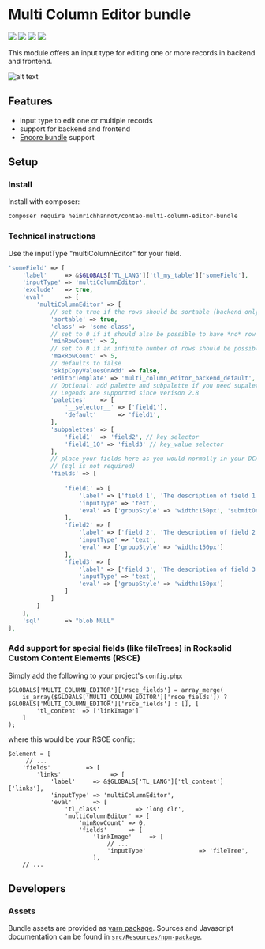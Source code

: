 # Multi Column Editor bundle

[![](https://img.shields.io/packagist/v/heimrichhannot/contao-multi-column-editor-bundle.svg)](https://packagist.org/packages/heimrichhannot/contao-multi-column-editor-bundle)
[![](https://img.shields.io/packagist/dt/heimrichhannot/contao-multi-column-editor-bundle.svg)](https://packagist.org/packages/heimrichhannot/contao-multi-column-editor-bundle)
[![](https://img.shields.io/travis/heimrichhannot/contao-multi-column-editor-bundle/master.svg)](https://travis-ci.org/heimrichhannot/contao-multi-column-editor-bundle/)
[![](https://img.shields.io/coveralls/heimrichhannot/contao-multi-column-editor-bundle/master.svg)](https://coveralls.io/github/heimrichhannot/contao-multi-column-editor-bundle)

This module offers an input type for editing one or more records in backend and frontend.

![alt text](doc/presentation.gif "Demo in the backend")

## Features
* input type to edit one or multiple records
* support for backend and frontend
* [Encore bundle](https://github.com/heimrichhannot/contao-encore-bundle) support

## Setup

### Install 

Install with composer: 

    composer require heimrichhannot/contao-multi-column-editor-bundle

### Technical instructions

Use the inputType "multiColumnEditor" for your field.

```php
'someField' => [
    'label'     => &$GLOBALS['TL_LANG']['tl_my_table']['someField'],
    'inputType' => 'multiColumnEditor',
    'exclude'   => true,
    'eval'      => [
        'multiColumnEditor' => [
            // set to true if the rows should be sortable (backend only atm)
            'sortable' => true,
            'class' => 'some-class',
            // set to 0 if it should also be possible to have *no* row (default: 1)
            'minRowCount' => 2,
            // set to 0 if an infinite number of rows should be possible (default: 0)
            'maxRowCount' => 5,
            // defaults to false
            'skipCopyValuesOnAdd' => false,
            'editorTemplate' => 'multi_column_editor_backend_default',
            // Optional: add palette and subpalette if you need supalettes support (otherwise all fields will be shows)
            // Legends are supported since verison 2.8
            'palettes'    => [
                '__selector__' => ['field1'],
                'default'      => 'field1',
            ],
            'subpalettes' => [
                'field1'  => 'field2', // key selector
                'field1_10' => 'field3' // key_value selector
            ],
            // place your fields here as you would normally in your DCA
            // (sql is not required)
            'fields' => [
                
                'field1' => [
                    'label' => ['field 1', 'The description of field 1'],
                    'inputType' => 'text',
                    'eval' => ['groupStyle' => 'width:150px', 'submitOnChange' => true]
                ],
                'field2' => [
                    'label' => ['field 2', 'The description of field 2'],
                    'inputType' => 'text',
                    'eval' => ['groupStyle' => 'width:150px']
                ],
                'field3' => [
                    'label' => ['field 3', 'The description of field 3'],
                    'inputType' => 'text',
                    'eval' => ['groupStyle' => 'width:150px']
                ]
            ]
        ]
    ],
    'sql'       => "blob NULL"
],
```

### Add support for special fields (like fileTrees) in Rocksolid Custom Content Elements (RSCE)

Simply add the following to your project's `config.php`:

```
$GLOBALS['MULTI_COLUMN_EDITOR']['rsce_fields'] = array_merge(
    is_array($GLOBALS['MULTI_COLUMN_EDITOR']['rsce_fields']) ? $GLOBALS['MULTI_COLUMN_EDITOR']['rsce_fields'] : [], [
        'tl_content' => ['linkImage']
    ]
);
```

where this would be your RSCE config:

```
$element = [
     // ...
    'fields'          => [
        'links'              => [
            'label'     => &$GLOBALS['TL_LANG']['tl_content']['links'],
            'inputType' => 'multiColumnEditor',
            'eval'      => [
                'tl_class'          => 'long clr',
                'multiColumnEditor' => [
                    'minRowCount' => 0,
                    'fields'      => [
                        'linkImage'     => [
                            // ...
                            'inputType'               => 'fileTree',
                        ],
    // ...
```

## Developers

### Assets
Bundle assets are provided as [yarn package](https://yarnpkg.com/en/package/@hundh/contao-multi-column-editor-bundle). Sources and Javascript documentation can be found in [`src/Resources/npm-package`](/tree/master/src/Resources/npm-package).
